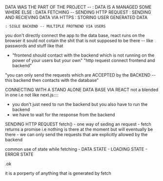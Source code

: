 DATA WAS THE PART OF THE PROJECT --
    : DATA IS A MANAGED SOME WHERE ELSE
    : DATA FETCHING -- SENDING HTTP REQUEST 
    : SENDING AND RECIEVING DATA VIA HTTPS
    : STORING USER GENERATED DATA

    : SIGLE BACKEND -- MULTIPLE FROTNEND VIA USERS

you don't directly connect the app to the data base,
react runs on the browser it sould not cotain the shit that is not supposed to be there -- like passwords and stuff like that

- "frontend should contact with the backend which is not running on the power of your users but your own"
"http request connect frontend and backend"

"you can only send the requests which are ACCEPTED by the BACKEND -- this backend then contacts with the database"

CONNECTING WITH A STAND ALONE DATA BASE VIA REACT 
    not a blended in one i.e not like next.js::::

- you don't just need to run the backend but you also have to run the backend 
- we have to wait for the response from the backend 

SENDING HTTP REQUEST
    fetch() - one way of seding an request 
    - fetch returns a promise i.e nothing is there at the moment but will eventually be there 
    - we can only send the requests that are explicitly allowed by the backend 

common use of state while fetching
    - DATA STATE
    - LOADING STATE
    - ERROR STATE

.ok 

it is a porperty of anything that is generated by fetch

